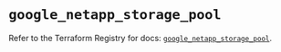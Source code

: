 # `google_netapp_storage_pool`

Refer to the Terraform Registry for docs: [`google_netapp_storage_pool`](https://registry.terraform.io/providers/hashicorp/google/6.29.0/docs/resources/netapp_storage_pool).
